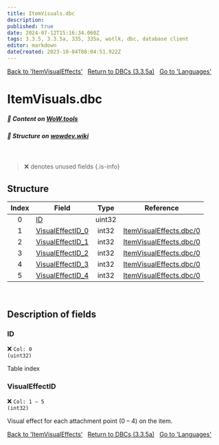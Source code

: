 ```yaml
---
title: ItemVisuals.dbc
description: 
published: true
date: 2024-07-12T15:16:34.060Z
tags: 3.3.5, 3.3.5a, 335, 335a, wotlk, dbc, database client
editor: markdown
dateCreated: 2023-10-04T08:04:51.922Z
---
```


<a href="https://trinitycore.info/files/DBC/335/itemvisualeffects" class="mt-5 v-btn v-btn--depressed v-btn--flat v-btn--outlined theme--light v-size--default darkblue--text text--lighten-3"><span class="v-btn__content"><i aria-hidden="true" class="v-icon notranslate v-icon--left mdi mdi-arrow-left theme--light"></i><span>Back to 'ItemVisualEffects'</span></span></a>&nbsp;&nbsp;&nbsp;<a href="https://trinitycore.info/files/DBC/335/DBC" class="mt-5 v-btn v-btn--depressed v-btn--flat v-btn--outlined theme--light v-size--default darkblue--text text--lighten-3"><span class="v-btn__content"><i aria-hidden="true" class="v-icon notranslate v-icon--left mdi mdi-home-outline theme--light"></i><span>Return to DBCs (3.3.5a)</span></span></a>&nbsp;&nbsp;&nbsp;<a href="https://trinitycore.info/files/DBC/335/languages" class="mt-5 v-btn v-btn--depressed v-btn--flat v-btn--outlined theme--light v-size--default darkblue--text text--lighten-3"><span class="v-btn__content"><span>Go to 'Languages'</span><i aria-hidden="true" class="v-icon notranslate v-icon--right mdi mdi-arrow-right theme--light"></i></span></a>

# ItemVisuals.dbc
##### :open_book: Content on [WoW.tools](https://wow.tools/dbc/?dbc=itemvisuals&build=3.3.5.12340)
##### :pencil: Structure on [wowdev.wiki](https://wowdev.wiki/DB/ItemVisuals)
&nbsp;

> :x: denotes unused fields
{.is-info}


## Structure

| Index | Field | Type | Reference |
| :---: | --- | :---: | --- |
| 0 | [ID](#id-alt) | uint32 |  |
| 1 | [VisualEffectID_0](#visualeffectid) | int32 | [ItemVisualEffects.dbc/0](/files/DBC/335/itemvisualeffects#id-alt) |
| 2 | [VisualEffectID_1](#visualeffectid) | int32 | [ItemVisualEffects.dbc/0](/files/DBC/335/itemvisualeffects#id-alt) |
| 3 | [VisualEffectID_2](#visualeffectid) | int32 | [ItemVisualEffects.dbc/0](/files/DBC/335/itemvisualeffects#id-alt) |
| 4 | [VisualEffectID_3](#visualeffectid) | int32 | [ItemVisualEffects.dbc/0](/files/DBC/335/itemvisualeffects#id-alt) |
| 5 | [VisualEffectID_4](#visualeffectid) | int32 | [ItemVisualEffects.dbc/0](/files/DBC/335/itemvisualeffects#id-alt) |
&nbsp;
## Description of fields

### ID <!-- {#id-alt} -->
:x: <code>Col: 0 (uint32)</code>

Table index
&nbsp;

### VisualEffectID
:x: <code>Col: 1 &ndash; 5 (int32)</code>

Visual effect for each attachment point (0 &ndash; 4) on the item.
&nbsp;

<a href="https://trinitycore.info/files/DBC/335/itemvisualeffects" class="mt-5 v-btn v-btn--depressed v-btn--flat v-btn--outlined theme--light v-size--default darkblue--text text--lighten-3"><span class="v-btn__content"><i aria-hidden="true" class="v-icon notranslate v-icon--left mdi mdi-arrow-left theme--light"></i><span>Back to 'ItemVisualEffects'</span></span></a>&nbsp;&nbsp;&nbsp;<a href="https://trinitycore.info/files/DBC/335/DBC" class="mt-5 v-btn v-btn--depressed v-btn--flat v-btn--outlined theme--light v-size--default darkblue--text text--lighten-3"><span class="v-btn__content"><i aria-hidden="true" class="v-icon notranslate v-icon--left mdi mdi-home-outline theme--light"></i><span>Return to DBCs (3.3.5a)</span></span></a>&nbsp;&nbsp;&nbsp;<a href="https://trinitycore.info/files/DBC/335/languages" class="mt-5 v-btn v-btn--depressed v-btn--flat v-btn--outlined theme--light v-size--default darkblue--text text--lighten-3"><span class="v-btn__content"><span>Go to 'Languages'</span><i aria-hidden="true" class="v-icon notranslate v-icon--right mdi mdi-arrow-right theme--light"></i></span></a>

